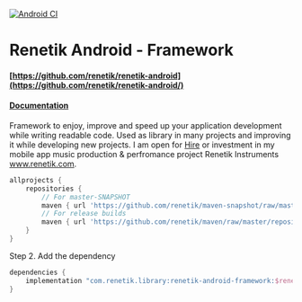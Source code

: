 [![Android CI](https://github.com/renetik/renetik-android/workflows/Android%20CI/badge.svg)
](https://github.com/renetik/renetik-android/actions/workflows/android.yml)

# Renetik Android - Framework

#### [https://github.com/renetik/renetik-android](https://github.com/renetik/renetik-android/)

#### [Documentation](https://renetik.github.io/renetik-android/)

Framework to enjoy, improve and speed up your application development while writing readable code.
Used as library in many projects and improving it while developing new projects.
I am open for [Hire](https://renetik.github.io) or investment in my mobile app music production & perfromance project Renetik Instruments www.renetik.com.

```gradle
allprojects {
    repositories {
        // For master-SNAPSHOT
        maven { url 'https://github.com/renetik/maven-snapshot/raw/master/repository' }
        // For release builds
        maven { url 'https://github.com/renetik/maven/raw/master/repository' }
    }
}
```

Step 2. Add the dependency

```gradle
dependencies {
    implementation "com.renetik.library:renetik-android-framework:$renetik_android_version"
}
```
